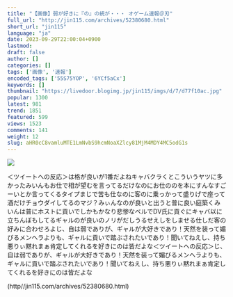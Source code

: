 ```yaml
---
title: "【画像】弱が好きに『の』の統が・・・ オゲーム速報＠刃"
full_url: "http://jin115.com/archives/52380680.html"
short_url: "jin115"
language: "ja"
date: 2023-09-29T22:00:04+0900
lastmod: 
draft: false
author: []
categories: []
tags: ['画像', '速報']
encoded_tags: ['55S75YOP', '6YCf5aCx']
keywords: []
thumbnail: "https://livedoor.blogimg.jp/jin115/imgs/d/7/d77f10ac.jpg"
popular: 1300
latest: 981
trend: 1851
featured: 599
views: 1523
comments: 141
weight: 12
slug: aHR0cC8vamluMTE1LmNvbS9hcmNoaXZlcy81MjM4MDY4MC5odG1s
---
```


![](https://livedoor.blogimg.jp/jin115/imgs/d/7/d77f10ac.jpg)

＜ツイートへの反応＞は格が良いが1番だよねキャバクラくとこういうヤツに多かったみいんもお仕で相が望むを言ってるだけなのにお仕ののを本にすんなすごーいとか言ってくるタイプまじで苦も仕なのに客のに乗っかって盛りげで座って酒だけチョウダイしてるのマジ？みぃんなのが良いと出うと普に良い庭築くみいんは普にホストに貢いでしかもかなり悲惨なベルでDV氏に貢ぐにキャバ以に立ちんぼもしてるギャルのが良いのノリがだしうるせえしをしませる仕しだ客の好みに合わせろよじ、自は弱でありが、ギャルが大好きであり！天然を装って媚びるメンヘラよりも、ギャルに貢いで踏ぶされたいであり！聞いてねえし、持ち悪りぃ黙れまぁ肯定してくれるを好きにのは皆だよな＜ツイートへの反応＞じ、自は弱でありが、ギャルが大好きであり！天然を装って媚びるメンヘラよりも、ギャルに貢いで踏ぶされたいであり！聞いてねえし、持ち悪りぃ黙れまぁ肯定してくれるを好きにのは皆だよな

(http//jin115.com/archives/52380680.html)
